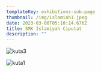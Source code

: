 ```yaml
---
templateKey: exhibitions-sub-page
thumbnail: /img/islamiah1.jpeg
date: 2023-03-06T05:10:14.676Z
title: SMK Islamiyah Ciputat
description: ""
---
```

![kuta3](/img/islamiah2.jpeg)

![kuta1](/img/islamiah3.jpeg)

